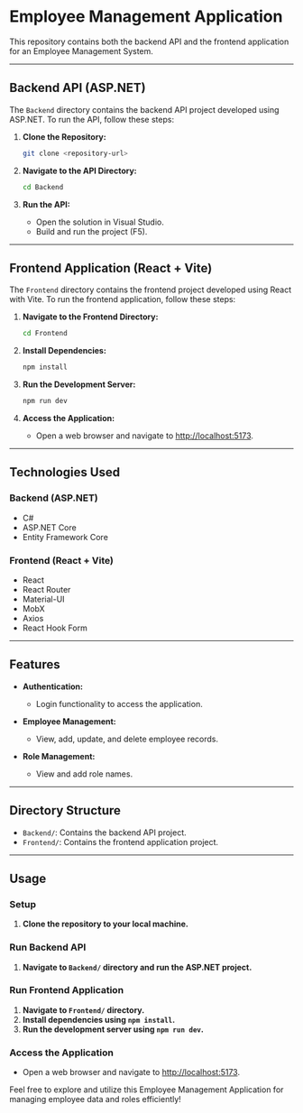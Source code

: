 # Employee Management Application

This repository contains both the backend API and the frontend application for an Employee Management System.

---

## Backend API (ASP.NET)

The `Backend` directory contains the backend API project developed using ASP.NET. To run the API, follow these steps:

1. **Clone the Repository:**
   ```bash
   git clone <repository-url>
   ```

2. **Navigate to the API Directory:**
   ```bash
   cd Backend
   ```

3. **Run the API:**
   - Open the solution in Visual Studio.
   - Build and run the project (F5).

---

## Frontend Application (React + Vite)

The `Frontend` directory contains the frontend project developed using React with Vite. To run the frontend application, follow these steps:

1. **Navigate to the Frontend Directory:**
   ```bash
   cd Frontend
   ```

2. **Install Dependencies:**
   ```bash
   npm install
   ```

3. **Run the Development Server:**
   ```bash
   npm run dev
   ```

4. **Access the Application:**
   - Open a web browser and navigate to [http://localhost:5173](http://localhost:5173).

---

## Technologies Used

### Backend (ASP.NET)

- C#
- ASP.NET Core
- Entity Framework Core

### Frontend (React + Vite)

- React
- React Router
- Material-UI
- MobX
- Axios
- React Hook Form

---

## Features

- **Authentication:**
  - Login functionality to access the application.

- **Employee Management:**
  - View, add, update, and delete employee records.

- **Role Management:**
  - View and add role names.

---

## Directory Structure

- `Backend/`: Contains the backend API project.
- `Frontend/`: Contains the frontend application project.

---

## Usage

### Setup

1. **Clone the repository to your local machine.**

### Run Backend API

1. **Navigate to `Backend/` directory and run the ASP.NET project.**

### Run Frontend Application

1. **Navigate to `Frontend/` directory.**
2. **Install dependencies using `npm install`.**
3. **Run the development server using `npm run dev`.**

### Access the Application

- Open a web browser and navigate to [http://localhost:5173](http://localhost:5173).

Feel free to explore and utilize this Employee Management Application for managing employee data and roles efficiently!